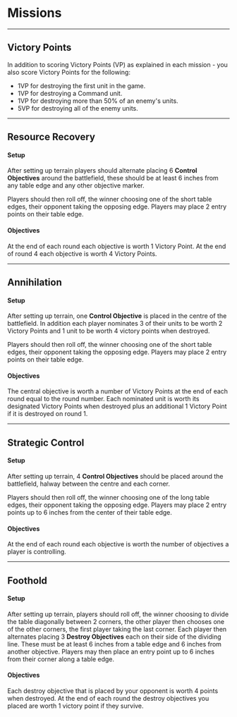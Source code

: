 # Missions

---

## Victory Points

In addition to scoring Victory Points (VP) as explained in each mission - you also score Victory Points for the following:

- 1VP for destroying the first unit in the game.
- 1VP for destroying a Command unit.
- 1VP for destroying more than 50% of an enemy's units.
- 5VP for destroying all of the enemy units.

---

## Resource Recovery

#### Setup

After setting up terrain players should alternate placing 6 **Control Objectives** around the battlefield, these should be at least 6 inches from any table edge and any other objective marker.

Players should then roll off, the winner choosing one of the short table edges, their opponent taking the opposing edge. Players may place 2 entry points on their table edge.

#### Objectives

At the end of each round each objective is worth 1 Victory Point. At the end of round 4 each objective is worth 4 Victory Points.

---

## Annihilation

#### Setup

After setting up terrain, one **Control Objective** is placed in the centre of the battlefield. In addition each player nominates 3 of their units to be worth 2 Victory Points and 1 unit to be worth 4 victory points when destroyed.

Players should then roll off, the winner choosing one of the short table edges, their opponent taking the opposing edge. Players may place 2 entry points on their table edge.

#### Objectives

The central objective is worth a number of Victory Points at the end of each round equal to the round number. Each nominated unit is worth its designated Victory Points when destroyed plus an additional 1 Victory Point if it is destroyed on round 1.

---

## Strategic Control

#### Setup

After setting up terrain, 4 **Control Objectives** should be placed around the battlefield, halway between the centre and each corner.

Players should then roll off, the winner choosing one of the long table edges, their opponent taking the opposing edge. Players may place 2 entry points up to 6 inches from the center of their table edge.

#### Objectives

At the end of each round each objective is worth the number of objectives a player is controlling.

---

## Foothold

#### Setup

After setting up terrain, players should roll off, the winner choosing to divide the table diagonally between 2 corners, the other player then chooses one of the other corners, the first player taking the last corner. Each player then alternates placing 3 **Destroy Objectives** each on their side of the dividing line. These must be at least 6 inches from a table edge and 6 inches from another objective. Players may then place an entry point up to 6 inches from their corner along a table edge.

#### Objectives

Each destroy objective that is placed by your opponent is worth 4 points when destroyed. At the end of each round the destroy objectives you placed are worth 1 victory point if they survive.
